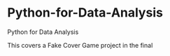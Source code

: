 # Python-for-Data-Analysis

Python for Data Analysis 

This covers a Fake Cover Game project in the final
